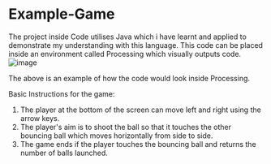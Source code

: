 # Example-Game
The project inside Code utilises Java which i have learnt and applied to demonstrate my understanding with this language. This code can be placed inside an environment called Processing which visually outputs code.
![image](https://user-images.githubusercontent.com/87748587/131968832-3f4e0db2-8569-40a9-ad43-1643e3478b9d.png)

The above is an example of how the code would look inside Processing. 

Basic Instructions for the game:
1. The player at the bottom of the screen can move left and right using the arrow keys.
2. The player's aim is to shoot the ball so that it touches the other bouncing ball which moves horizontally from side to side.
3. The game ends if the player touches the bouncing ball and returns the number of balls launched. 
